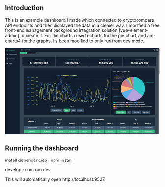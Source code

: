 ## Introduction

This is an example dashboard I made which connected to cryptocompare API endpoints and then displayed the data in a 
clearer way. I modified a free front-end management background integration solution [vue-element-admin] to create it. 
For the charts i used echarts for the pie chart, and am-charts4 for the graphs.
Its been modified to only run from dev mode. 

![Image of Application](appImage.png)

## Running the dashboard

install dependencies : npm install

develop : npm run dev

This will automatically open http://localhost:9527.

